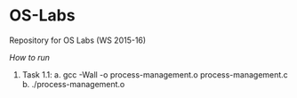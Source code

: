 # OS-Labs
Repository for OS Labs (WS 2015-16)


*How to run*  

1. Task 1.1: a. gcc -Wall -o process-management.o process-management.c   b. ./process-management.o

